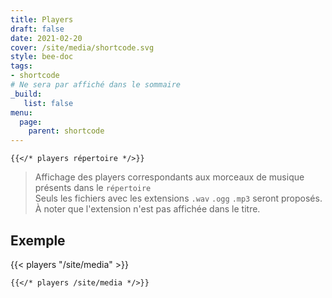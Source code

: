 ```yaml
---
title: Players
draft: false 
date: 2021-02-20 
cover: /site/media/shortcode.svg
style: bee-doc
tags:
- shortcode
# Ne sera par affiché dans le sommaire
_build:
   list: false
menu: 
  page:
    parent: shortcode
---
```

```tpl
{{</* players répertoire */>}}
```
<!--more-->
> Affichage des players correspondants aux morceaux de musique présents dans le `répertoire`  
> Seuls les fichiers avec les extensions `.wav` `.ogg` `.mp3` seront proposés.  
> À noter que l'extension n'est pas affichée dans le titre.

## Exemple

{{< players "/site/media" >}}

```tpl
{{</* players /site/media */>}}
```
